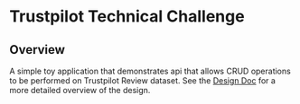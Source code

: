 # Trustpilot Technical Challenge

## Overview

A simple toy application that demonstrates api that allows CRUD operations to be performed on Trustpilot Review dataset. See the [Design Doc](./docs/design-doc.md) for a more detailed overview of the design.
